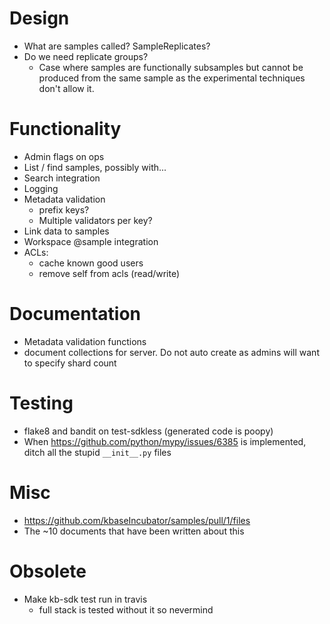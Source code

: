 # Design
* What are samples called? SampleReplicates?
* Do we need replicate groups?
  * Case where samples are functionally subsamples but cannot be produced from the same sample
    as the experimental techniques don't allow it.

# Functionality
* Admin flags on ops
* List / find samples, possibly with...
* Search integration
* Logging
* Metadata validation
  * prefix keys?
  * Multiple validators per key?
* Link data to samples
* Workspace @sample integration
* ACLs:
  * cache known good users
  * remove self from acls (read/write)

# Documentation
* Metadata validation functions
* document collections for server. Do not auto create as admins will want to specify shard count

# Testing
* flake8 and bandit on test-sdkless (generated code is poopy)
* When https://github.com/python/mypy/issues/6385 is implemented, ditch all the stupid 
  `__init__.py` files

# Misc
* https://github.com/kbaseIncubator/samples/pull/1/files
* The ~10 documents that have been written about this

# Obsolete
* Make kb-sdk test run in travis
  * full stack is tested without it so nevermind